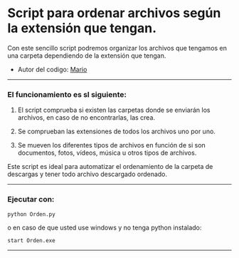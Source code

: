 # Script para ordenar archivos según la extensión que tengan.

Con este sencillo script podremos organizar los archivos que tengamos en una carpeta dependiendo de la extensión que tengan.

- Autor del codigo: [Mario](https://github.com/Maalfer)

----

### El funcionamiento es sl siguiente:

1. El script comprueba si existen las carpetas donde se enviarán los archivos, en caso de no encontrarlas, las crea.

2. Se comprueban las extensiones de todos los archivos uno por uno.

3. Se mueven los diferentes tipos de archivos en función de si son documentos, fotos, vídeos, música u otros tipos de archivos.

Este script es ideal para automatizar el ordenamiento de la carpeta de descargas y tener todo archivo descargado ordenado.

----

### Ejecutar con:

```bash
python Orden.py
```

o en caso de que usted use windows y no tenga python instalado:
```batch
start Orden.exe
```

----